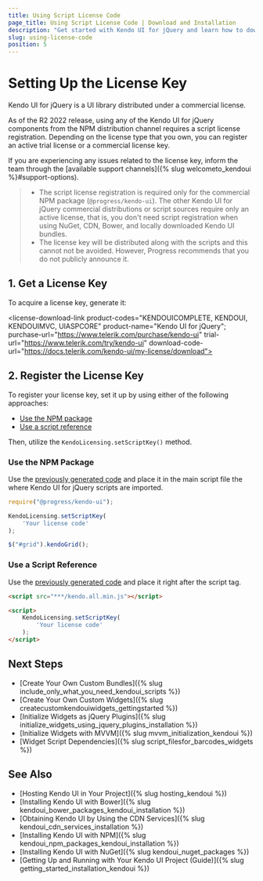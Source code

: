 ```yaml
---
title: Using Script License Code
page_title: Using Script License Code | Download and Installation 
description: "Get started with Kendo UI for jQuery and learn how to download the library and initialize its widgets."
slug: using-license-code
position: 5
---
```


# Setting Up the License Key

Kendo UI for jQuery is a UI library distributed under a commercial license. 

As of the R2 2022 release, using any of the Kendo UI for jQuery components from the NPM distribution channel requires a script license registration. Depending on the license type that you own, you can register an active trial license or a commercial license key.

If you are experiencing any issues related to the license key, inform the team through the [available support channels]({% slug welcometo_kendoui %}#support-options).

>* The script license registration is required only for the commercial NPM package (`@progress/kendo-ui`). The other Kendo UI for jQuery commercial distributions or script sources require only an active license, that is, you don't need script registration when using NuGet, CDN, Bower, and locally downloaded Kendo UI bundles. 
>* The license key will be distributed along with the scripts and this cannot not be avoided. However, Progress recommends that you do not publicly announce it.

## 1. Get a License Key

To acquire a license key, generate it: 

<link rel="stylesheet" href="https://d3fu8oi3wk1rz4.cloudfront.net/kendo-docs-demos-assets/0.0.1/styles/license-key/styles.css" />
<script src="https://d3fu8oi3wk1rz4.cloudfront.net/kendo-docs-demos-assets/0.0.1/scripts/license-key/index.js"></script>

<license-download-link
    product-codes="KENDOUICOMPLETE, KENDOUI, KENDOUIMVC, UIASPCORE"
    product-name="Kendo UI for jQuery";
    purchase-url="https://www.telerik.com/purchase/kendo-ui"
    trial-url="https://www.telerik.com/try/kendo-ui"
    download-code-url="https://docs.telerik.com/kendo-ui/my-license/download">
</license-download-link>

## 2. Register the License Key

To register your license key, set it up by using either of the following approaches: 

* [Use the NPM package](#use-the-npm-package)
* [Use a script reference](#use-a-script-reference)

Then, utilize the `KendoLicensing.setScriptKey()` method.

### Use the NPM Package

Use the [previously generated code](#1-get-a-license-key) and place it in the main script file the where Kendo UI for jQuery scripts are imported.

```js
require("@progress/kendo-ui");

KendoLicensing.setScriptKey(
    'Your license code'
);

$("#grid").kendoGrid();
```

### Use a Script Reference

Use the [previously generated code](#1-get-a-license-key) and place it right after the script tag.

```html
<script src="***/kendo.all.min.js"></script>

<script>
    KendoLicensing.setScriptKey(
        'Your license code'
    );
</script>
```

## Next Steps

* [Create Your Own Custom Bundles]({% slug include_only_what_you_need_kendoui_scripts %})
* [Create Your Own Custom Widgets]({% slug createcustomkendouiwidgets_gettingstarted %})
* [Initialize Widgets as jQuery Plugins]({% slug initialize_widgets_using_jquery_plugins_installation %})
* [Initialize Widgets with MVVM]({% slug mvvm_initialization_kendoui %})
* [Widget Script Dependencies]({% slug script_filesfor_barcodes_widgets %})

## See Also

* [Hosting Kendo UI in Your Project]({% slug hosting_kendoui %})
* [Installing Kendo UI with Bower]({% slug kendoui_bower_packages_kendoui_installation %})
* [Obtaining Kendo UI by Using the CDN Services]({% slug kendoui_cdn_services_installation %})
* [Installing Kendo UI with NPM]({% slug kendoui_npm_packages_kendoui_installation %})
* [Installing Kendo UI with NuGet]({% slug kendoui_nuget_packages %})
* [Getting Up and Running with Your Kendo UI Project (Guide)]({% slug getting_started_installation_kendoui %})
